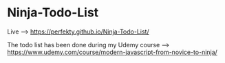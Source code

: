 # Ninja-Todo-List

Live --> https://perfekty.github.io/Ninja-Todo-List/

The todo list has been done during my Udemy course --> https://www.udemy.com/course/modern-javascript-from-novice-to-ninja/
